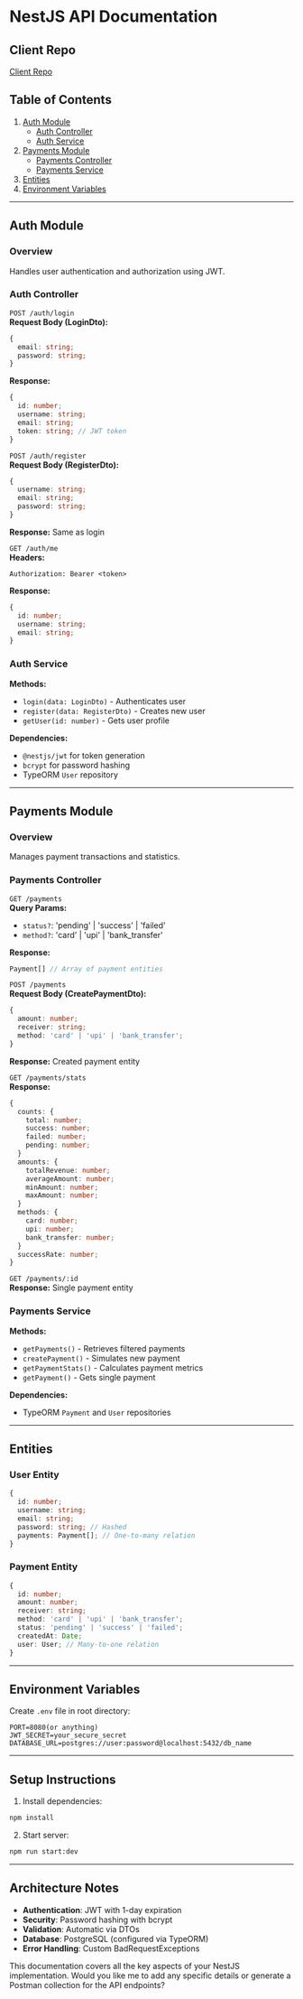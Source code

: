 # NestJS API Documentation

## Client Repo

[Client Repo](https://github.com/iamshubhamgupta/payment-dashboard-client)

## Table of Contents

1. [Auth Module](#auth-module)
   - [Auth Controller](#auth-controller)
   - [Auth Service](#auth-service)
2. [Payments Module](#payments-module)
   - [Payments Controller](#payments-controller)
   - [Payments Service](#payments-service)
3. [Entities](#entities)
4. [Environment Variables](#environment-variables)

---

## Auth Module

### Overview

Handles user authentication and authorization using JWT.

### Auth Controller

`POST /auth/login`  
**Request Body (LoginDto):**

```typescript
{
  email: string;
  password: string;
}
```

**Response:**

```typescript
{
  id: number;
  username: string;
  email: string;
  token: string; // JWT token
}
```

`POST /auth/register`  
**Request Body (RegisterDto):**

```typescript
{
  username: string;
  email: string;
  password: string;
}
```

**Response:** Same as login

`GET /auth/me`  
**Headers:**

```
Authorization: Bearer <token>
```

**Response:**

```typescript
{
  id: number;
  username: string;
  email: string;
}
```

### Auth Service

**Methods:**

- `login(data: LoginDto)` - Authenticates user
- `register(data: RegisterDto)` - Creates new user
- `getUser(id: number)` - Gets user profile

**Dependencies:**

- `@nestjs/jwt` for token generation
- `bcrypt` for password hashing
- TypeORM `User` repository

---

## Payments Module

### Overview

Manages payment transactions and statistics.

### Payments Controller

`GET /payments`  
**Query Params:**

- `status?`: 'pending' | 'success' | 'failed'
- `method?`: 'card' | 'upi' | 'bank_transfer'

**Response:**

```typescript
Payment[] // Array of payment entities
```

`POST /payments`  
**Request Body (CreatePaymentDto):**

```typescript
{
  amount: number;
  receiver: string;
  method: 'card' | 'upi' | 'bank_transfer';
}
```

**Response:** Created payment entity

`GET /payments/stats`  
**Response:**

```typescript
{
  counts: {
    total: number;
    success: number;
    failed: number;
    pending: number;
  }
  amounts: {
    totalRevenue: number;
    averageAmount: number;
    minAmount: number;
    maxAmount: number;
  }
  methods: {
    card: number;
    upi: number;
    bank_transfer: number;
  }
  successRate: number;
}
```

`GET /payments/:id`  
**Response:** Single payment entity

### Payments Service

**Methods:**

- `getPayments()` - Retrieves filtered payments
- `createPayment()` - Simulates new payment
- `getPaymentStats()` - Calculates payment metrics
- `getPayment()` - Gets single payment

**Dependencies:**

- TypeORM `Payment` and `User` repositories

---

## Entities

### User Entity

```typescript
{
  id: number;
  username: string;
  email: string;
  password: string; // Hashed
  payments: Payment[]; // One-to-many relation
}
```

### Payment Entity

```typescript
{
  id: number;
  amount: number;
  receiver: string;
  method: 'card' | 'upi' | 'bank_transfer';
  status: 'pending' | 'success' | 'failed';
  createdAt: Date;
  user: User; // Many-to-one relation
}
```

---

## Environment Variables

Create `.env` file in root directory:

```env
PORT=8080(or anything)
JWT_SECRET=your_secure_secret
DATABASE_URL=postgres://user:password@localhost:5432/db_name
```

---

## Setup Instructions

1. Install dependencies:

```bash
npm install
```

2. Start server:

```bash
npm run start:dev
```

---

## Architecture Notes

- **Authentication**: JWT with 1-day expiration
- **Security**: Password hashing with bcrypt
- **Validation**: Automatic via DTOs
- **Database**: PostgreSQL (configured via TypeORM)
- **Error Handling**: Custom BadRequestExceptions

This documentation covers all the key aspects of your NestJS implementation. Would you like me to add any specific details or generate a Postman collection for the API endpoints?
